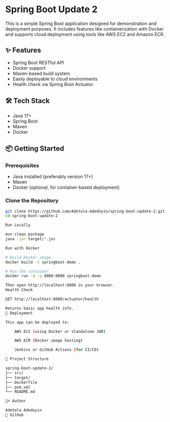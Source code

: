 # Spring Boot Update 2

This is a simple Spring Boot application designed for demonstration and deployment purposes. It includes features like containerization with Docker and supports cloud deployment using tools like AWS EC2 and Amazon ECR.

## ✨ Features

- Spring Boot RESTful API
- Docker support
- Maven-based build system
- Easily deployable to cloud environments
- Health check via Spring Boot Actuator

## 🛠️ Tech Stack

- Java 17+
- Spring Boot
- Maven
- Docker

## 📦 Getting Started

### Prerequisites

- Java installed (preferably version 17+)
- Maven
- Docker (optional, for container-based deployment)

### Clone the Repository

```bash
git clone https://github.com/Adetola-Adedoyin/spring-boot-update-2.git
cd spring-boot-update-2

Run Locally

mvn clean package
java -jar target/*.jar

Run with Docker

# Build Docker image
docker build -t springboot-demo .

# Run the container
docker run -d -p 8080:8080 springboot-demo

Then open http://localhost:8080 in your browser.
Health Check

GET http://localhost:8080/actuator/health

Returns basic app health info.
🚀 Deployment

This app can be deployed to:

    AWS EC2 (using Docker or standalone JAR)

    AWS ECR (Docker image hosting)

    Jenkins or GitHub Actions (for CI/CD)

📁 Project Structure

spring-boot-update-2/
├── src/
├── target/
├── Dockerfile
├── pom.xml
└── README.md

🙋‍♂️ Author

Adetola Adedoyin
🔗 GitHub
